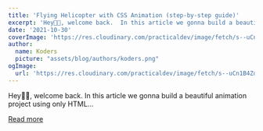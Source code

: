 ```yaml
---
title: 'Flying Helicopter with CSS Animation (step-by-step guide)'
excerpt: 'Hey👨‍💻, welcome back.  In this article we gonna build a beautiful animation project using only HTML...'
date: '2021-10-30'
coverImage: 'https://res.cloudinary.com/practicaldev/image/fetch/s--uCn1B4Zd--/c_imagga_scale,f_auto,fl_progressive,h_420,q_auto,w_1000/https://dev-to-uploads.s3.amazonaws.com/uploads/articles/wmi3jhbj2xifj0aoeaqs.png'
author:
  name: Koders
  picture: "assets/blog/authors/koders.png"
ogImage:
  url: 'https://res.cloudinary.com/practicaldev/image/fetch/s--uCn1B4Zd--/c_imagga_scale,f_auto,fl_progressive,h_420,q_auto,w_1000/https://dev-to-uploads.s3.amazonaws.com/uploads/articles/wmi3jhbj2xifj0aoeaqs.png'
---
```


Hey👨‍💻, welcome back.  In this article we gonna build a beautiful animation project using only HTML...

[Read more](https://dev.to/codewithshahan/flying-helicopter-with-css-animation-2no9)
